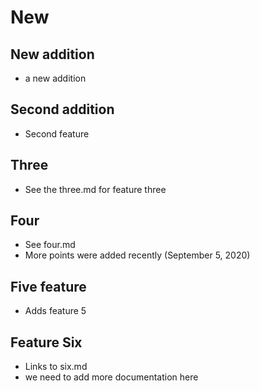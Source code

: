 # New

## New addition
- a new addition

## Second addition
- Second feature

## Three
- See the three.md for feature three

## Four
- See four.md
- More points were added recently (September 5, 2020)

## Five feature
- Adds feature 5

## Feature Six
- Links to six.md
- we need to add more documentation here
